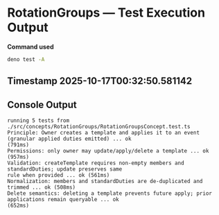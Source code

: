# RotationGroups — Test Execution Output
**Command used**
```bash
deno test -A
```
**Timestamp**
2025-10-17T00:32:50.581142
---
## Console Output
```
running 5 tests from ./src/concepts/RotationGroups/RotationGroupsConcept.test.ts
Principle: Owner creates a template and applies it to an event (granular applied duties emitted) ... ok
(791ms)
Permissions: only owner may update/apply/delete a template ... ok (957ms)
Validation: createTemplate requires non-empty members and standardDuties; update preserves same
rule when provided ... ok (561ms)
Normalization: members and standardDuties are de-duplicated and trimmed ... ok (508ms)
Delete semantics: deleting a template prevents future apply; prior applications remain queryable ... ok
(652ms)
```
